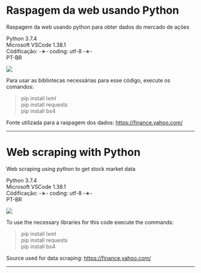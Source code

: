 # Raspagem da web usando Python

Raspagem da web usando python para obter dados do mercado de ações

Python 3.7.4 </br>
Microsoft VSCode 1.38.1 </br>
Códificação: -&lowast;- coding: utf-8 -&lowast;- </br>
PT-BR </br>

![](https://github.com/alpdias/web-scraping-python/blob/master/img/stock-market.png)

Para usar as bibliotecas necessárias para esse código, execute os comandos:

> pip install lxml </br>
> pip install requests </br>
> pip install bs4 </br>

Fonte utilizada para a raspagem dos dados: https://finance.yahoo.com/

--------------------------------------------------------------------------------------------------------------------------

# Web scraping with Python

Web scraping using python to get stock market data

Python 3.7.4 </br>
Microsoft VSCode 1.38.1 </br>
Códificação: -&lowast;- coding: utf-8 -&lowast;- </br>
PT-BR </br>

![](https://github.com/alpdias/web-scraping-python/blob/master/img/stock-market.png)

To use the necessary libraries for this code execute the commands:

> pip install lxml </br>
> pip install requests </br>
> pip install bs4 </br>

Source used for data scraping: https://finance.yahoo.com/

-------------------------------------------------------------------------------------------------------------------------
